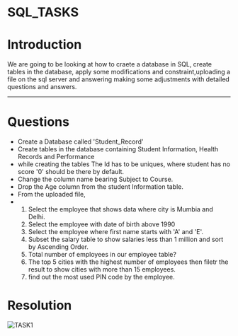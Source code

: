 # SQL_TASKS

# Introduction

We are going to be looking at how to craete a database in SQL, create tables in the database, apply some  modifications and constraint,uploading a file on the sql server and answering making some adjustments with detailed questions and answers.

---

# Questions 

- Create a Database called 'Student_Record'
- Create tables in the database containing Student Information, Health Records and Performance
- while creating the tables The Id has to be uniques, where student has no score '0' should be there by default.
- Change the column name bearing Subject to Course.
- Drop the Age  column from the student Information table.
- From the uploaded file,
- 1. Select the employee that shows data where city is Mumbia and Delhi.
  2. Select the employee with date of birth above 1990
  3. Select the employee where first name starts with 'A' and 'E'.
  4. Subset the salary table to show salaries  less than 1 million and sort by Ascending Order.
  5. Total number of employees in our employee table?
  6. The top 5 cities with the highest number of employees then filetr the result to show  cities with more than 15 employees.
  7. find out the most used PIN code by the employee.
 
# Resolution

![TASK1](https://github.com/mjbrown-prog/SQL_TASKS/assets/64136357/69f12ead-97e1-4d14-825f-2730d9f41e2c)



